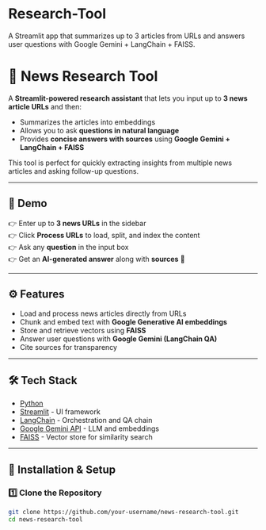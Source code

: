 # Research-Tool
A Streamlit app that summarizes up to 3 articles from URLs and answers user questions with Google Gemini + LangChain + FAISS.

# 📰 News Research Tool

A **Streamlit-powered research assistant** that lets you input up to **3 news article URLs** and then:  
- Summarizes the articles into embeddings  
- Allows you to ask **questions in natural language**  
- Provides **concise answers with sources** using **Google Gemini + LangChain + FAISS**

This tool is perfect for quickly extracting insights from multiple news articles and asking follow-up questions.

---

## 📸 Demo
👉 Enter up to **3 news URLs** in the sidebar  
👉 Click **Process URLs** to load, split, and index the content  
👉 Ask any **question** in the input box  
👉 Get an **AI-generated answer** along with **sources** 🚀

---

## ⚙️ Features
- Load and process news articles directly from URLs  
- Chunk and embed text with **Google Generative AI embeddings**  
- Store and retrieve vectors using **FAISS**  
- Answer user questions with **Google Gemini (LangChain QA)**  
- Cite sources for transparency  

---

## 🛠️ Tech Stack
- [Python](https://www.python.org/)  
- [Streamlit](https://streamlit.io/) - UI framework  
- [LangChain](https://www.langchain.com/) - Orchestration and QA chain  
- [Google Gemini API](https://ai.google.dev/) - LLM and embeddings  
- [FAISS](https://github.com/facebookresearch/faiss) - Vector store for similarity search  

---

## 🚀 Installation & Setup

### 1️⃣ Clone the Repository
```bash
git clone https://github.com/your-username/news-research-tool.git
cd news-research-tool
